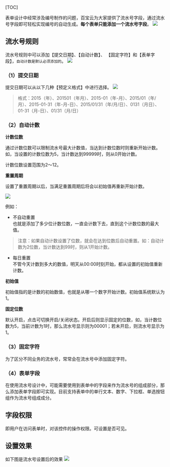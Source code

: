 [TOC]

表单设计中经常涉及编号制作的问题，百宝云为大家提供了流水号字段，通过流水号字段即可轻松实现编号的自动生成。**每个表单只能添加一个流水号字段**。
![](http://docfiles.baibaoyun.com/Fjc73igknc9vZELuAHGtWN7KHmX5)


## 流水号规则
流水号规则中可以添加【提交日期】、【自动计数】、	【固定字符】和【表单字段】，`自动计数是默认必须添加的`。
![](http://docfiles.baibaoyun.com/FlKKKgUi6IiCzlcBwpL-6t7HUNSm)
### （1）提交日期
提交日期可以从以下几种【预定义格式】中进行选择。
![](http://docfiles.baibaoyun.com/FiKknsSJxZwsx5fUTyclUo4RBH0v)
>格式：2015（年）、201501（年月）、2015-01（年-月）、2015/01（年/月）、2015-01-31（年-月-日）、2015/01/31（年/月/日）、0131（月日）、01-31（月-日）、01/31（月/日）


### （2）自动计数

**计数位数**

通过计数位数可以限制流水号最大计数值，当达到计数位数时则重新开始计数。如，当设置的计数位数为5，当计数达到99999时，则从0开始计数。

计数位数设置范围为2～12。

**重置周期**

设置了重置周期以后，当满足重置周期后将会以初始值再重新开始计数。

![](http://docfiles.baibaoyun.com/FngfIt0Vd2JUZsb8CpMb42QWRgfc)

例如：

* 不自动重置 <br>
也就是添加了多少位计数位数，一直会计数下去，直到这个计数位数的最大值。
>注意：如果自动计数设置了位数，就会在达到位数后自动重置。如：自动计数为2位数，当计数达到99时，则从1开始计数。

* 每日重置<br>
不管今天计数到多大的数值，明天从00:00时刻开始，都从设置的初始值重新计数。

**初始值**

初始值指的是计数的初始数值，也就是从哪一个数字开始计数。初始值系统默认为1。

**固定位数**

默认开启，点击可切换开启/关闭状态。开启后则显示固定的位数，如，当计数位数为5，当前计数为1时，那么流水号显示则为00001；若未开启，则流水号显示为1。


### （3）固定字符
为了区分不同业务的流水号，常常会在流水号中添加固定字符。


### （4）表单字段
在使用流水号设计中，可能需要使用到表单中的字段来作为流水号的组成部分，那么添加表单字段即可实现。目前支持表单中的单行文本、数字、下拉框、单选按钮组作为流水号组成成分。

## 字段权限
即用户在访问表单时，对该控件的操作权限。可设置是否可见。



## 设置效果
如下图是流水号设置后的效果
![](http://docfiles.baibaoyun.com/FjOqBi3DD1rFxlQv5dYNAmnlWwKV)